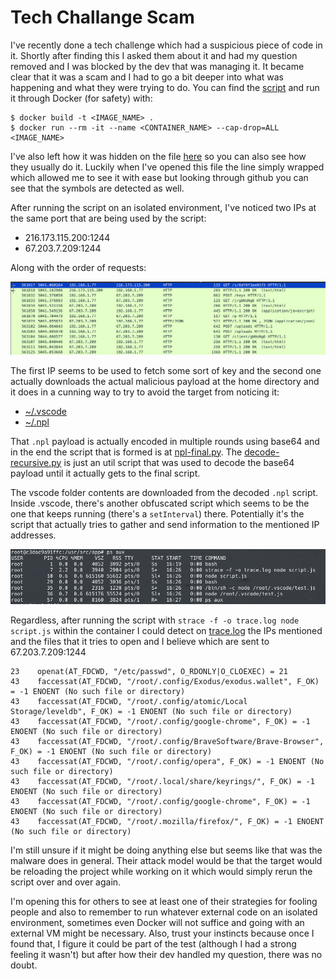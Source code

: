 # Tech Challange Scam

I've recently done a tech challenge which had a suspicious piece of code in it.
Shortly after finding this I asked them about it and had my question removed and I was blocked by the dev that was managing it.
It became clear that it was a scam and I had to go a bit deeper into what was happening and what they were trying to do.
You can find the [script](./tech-vantage/script.js) and run it through Docker (for safety) with:
```
$ docker build -t <IMAGE_NAME> .
$ docker run --rm -it --name <CONTAINER_NAME> --cap-drop=ALL <IMAGE_NAME>
```

I've also left how it was hidden on the file [here](./tech-vantage/hidden-script.js) so you can also see how they usually do it.
Luckily when I've opened this file the line simply wrapped which allowed me to see it with ease but looking through
github you can see that the symbols are detected as well.

After running the script on an isolated environment, I've noticed two IPs at the same port that are being used by the script:

- 216.173.115.200:1244
- 67.203.7.209:1244

Along with the order of requests:

![](wireshark-requests.png?raw=true)

The first IP seems to be used to fetch some sort of key and the second one actually downloads the actual malicious payload at the home directory and it does in a cunning way to try to avoid the target from noticing it:

- [~/.vscode](./tech-vantage/payloads/.vscode)
- [~/.npl](./tech-vantage/payloads/.npl)

That `.npl` payload is actually encoded in multiple rounds using base64 and in the end the script that is formed is at [npl-final.py](./tech-vantage/payloads/npl-final.py). The [decode-recursive.py](./tech-vantage/payloads/decode-recursive.py) is just an util script that was used to decode the base64 payload until it actually gets to the final script.

The vscode folder contents are downloaded from the decoded `.npl` script. Inside .vscode, there's another obfuscated script which seems to be the one that keeps running (there's a `setInterval`) there. Potentially it's the script that actually tries to gather and send information to the mentioned IP addresses.

![](processes.png?raw=true)

Regardless, after running the script with `strace -f -o trace.log node script.js` within the container I could detect on [trace.log](./trace.log) the IPs mentioned and the files that it tries to open and I believe which are sent to 67.203.7.209:1244

```
23    openat(AT_FDCWD, "/etc/passwd", O_RDONLY|O_CLOEXEC) = 21
43    faccessat(AT_FDCWD, "/root/.config/Exodus/exodus.wallet", F_OK) = -1 ENOENT (No such file or directory)
43    faccessat(AT_FDCWD, "/root/.config/atomic/Local Storage/leveldb", F_OK) = -1 ENOENT (No such file or directory)
43    faccessat(AT_FDCWD, "/root/.config/google-chrome", F_OK) = -1 ENOENT (No such file or directory)
43    faccessat(AT_FDCWD, "/root/.config/BraveSoftware/Brave-Browser", F_OK) = -1 ENOENT (No such file or directory)
43    faccessat(AT_FDCWD, "/root/.config/opera", F_OK) = -1 ENOENT (No such file or directory)
43    faccessat(AT_FDCWD, "/root/.local/share/keyrings/", F_OK) = -1 ENOENT (No such file or directory)
43    faccessat(AT_FDCWD, "/root/.config/google-chrome", F_OK) = -1 ENOENT (No such file or directory)
43    faccessat(AT_FDCWD, "/root/.mozilla/firefox/", F_OK) = -1 ENOENT (No such file or directory)
```

I'm still unsure if it might be doing anything else but seems like that was the malware does in general.
Their attack model would be that the target would be reloading the project while working on it which would simply
rerun the script over and over again.

I'm opening this for others to see at least one of their strategies for fooling people and also to remember to run whatever external
code on an isolated environment, sometimes even Docker will not suffice and going with an external VM might be necessary. Also, trust your instincts because once I found that, I figure it could be part of the test (although I had a strong feeling it wasn't) but after how their dev handled my question, there was no doubt.
